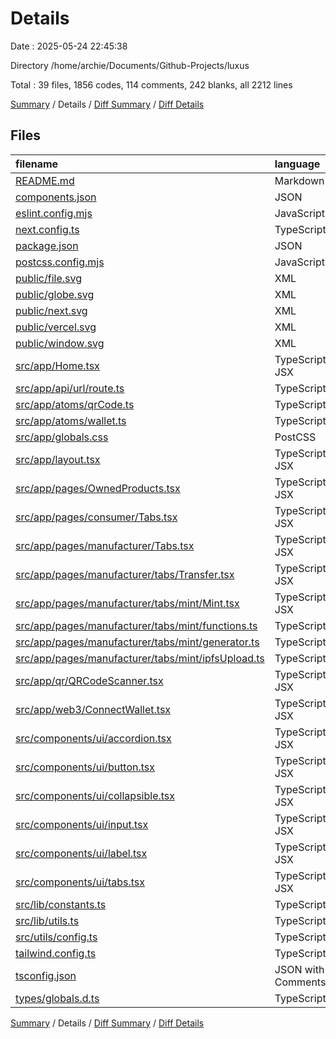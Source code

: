 # Details

Date : 2025-05-24 22:45:38

Directory /home/archie/Documents/Github-Projects/luxus

Total : 39 files,  1856 codes, 114 comments, 242 blanks, all 2212 lines

[Summary](results.md) / Details / [Diff Summary](diff.md) / [Diff Details](diff-details.md)

## Files
| filename | language | code | comment | blank | total |
| :--- | :--- | ---: | ---: | ---: | ---: |
| [README.md](/README.md) | Markdown | 23 | 0 | 14 | 37 |
| [components.json](/components.json) | JSON | 21 | 0 | 0 | 21 |
| [eslint.config.mjs](/eslint.config.mjs) | JavaScript | 12 | 0 | 5 | 17 |
| [next.config.ts](/next.config.ts) | TypeScript | 4 | 1 | 3 | 8 |
| [package.json](/package.json) | JSON | 43 | 0 | 1 | 44 |
| [postcss.config.mjs](/postcss.config.mjs) | JavaScript | 6 | 1 | 2 | 9 |
| [public/file.svg](/public/file.svg) | XML | 1 | 0 | 0 | 1 |
| [public/globe.svg](/public/globe.svg) | XML | 1 | 0 | 0 | 1 |
| [public/next.svg](/public/next.svg) | XML | 1 | 0 | 0 | 1 |
| [public/vercel.svg](/public/vercel.svg) | XML | 1 | 0 | 0 | 1 |
| [public/window.svg](/public/window.svg) | XML | 1 | 0 | 0 | 1 |
| [src/app/Home.tsx](/src/app/Home.tsx) | TypeScript JSX | 34 | 45 | 4 | 83 |
| [src/app/api/url/route.ts](/src/app/api/url/route.ts) | TypeScript | 14 | 0 | 3 | 17 |
| [src/app/atoms/qrCode.ts](/src/app/atoms/qrCode.ts) | TypeScript | 2 | 0 | 2 | 4 |
| [src/app/atoms/wallet.ts](/src/app/atoms/wallet.ts) | TypeScript | 3 | 0 | 2 | 5 |
| [src/app/globals.css](/src/app/globals.css) | PostCSS | 69 | 0 | 8 | 77 |
| [src/app/layout.tsx](/src/app/layout.tsx) | TypeScript JSX | 25 | 0 | 5 | 30 |
| [src/app/pages/OwnedProducts.tsx](/src/app/pages/OwnedProducts.tsx) | TypeScript JSX | 110 | 0 | 16 | 126 |
| [src/app/pages/consumer/Tabs.tsx](/src/app/pages/consumer/Tabs.tsx) | TypeScript JSX | 18 | 0 | 4 | 22 |
| [src/app/pages/manufacturer/Tabs.tsx](/src/app/pages/manufacturer/Tabs.tsx) | TypeScript JSX | 31 | 0 | 4 | 35 |
| [src/app/pages/manufacturer/tabs/Transfer.tsx](/src/app/pages/manufacturer/tabs/Transfer.tsx) | TypeScript JSX | 110 | 1 | 22 | 133 |
| [src/app/pages/manufacturer/tabs/mint/Mint.tsx](/src/app/pages/manufacturer/tabs/mint/Mint.tsx) | TypeScript JSX | 166 | 0 | 32 | 198 |
| [src/app/pages/manufacturer/tabs/mint/functions.ts](/src/app/pages/manufacturer/tabs/mint/functions.ts) | TypeScript | 32 | 64 | 27 | 123 |
| [src/app/pages/manufacturer/tabs/mint/generator.ts](/src/app/pages/manufacturer/tabs/mint/generator.ts) | TypeScript | 20 | 0 | 3 | 23 |
| [src/app/pages/manufacturer/tabs/mint/ipfsUpload.ts](/src/app/pages/manufacturer/tabs/mint/ipfsUpload.ts) | TypeScript | 13 | 0 | 7 | 20 |
| [src/app/qr/QRCodeScanner.tsx](/src/app/qr/QRCodeScanner.tsx) | TypeScript JSX | 51 | 1 | 11 | 63 |
| [src/app/web3/ConnectWallet.tsx](/src/app/web3/ConnectWallet.tsx) | TypeScript JSX | 129 | 0 | 16 | 145 |
| [src/components/ui/accordion.tsx](/src/components/ui/accordion.tsx) | TypeScript JSX | 50 | 0 | 8 | 58 |
| [src/components/ui/button.tsx](/src/components/ui/button.tsx) | TypeScript JSX | 52 | 0 | 6 | 58 |
| [src/components/ui/collapsible.tsx](/src/components/ui/collapsible.tsx) | TypeScript JSX | 6 | 0 | 6 | 12 |
| [src/components/ui/input.tsx](/src/components/ui/input.tsx) | TypeScript JSX | 19 | 0 | 4 | 23 |
| [src/components/ui/label.tsx](/src/components/ui/label.tsx) | TypeScript JSX | 21 | 0 | 6 | 27 |
| [src/components/ui/tabs.tsx](/src/components/ui/tabs.tsx) | TypeScript JSX | 48 | 0 | 8 | 56 |
| [src/lib/constants.ts](/src/lib/constants.ts) | TypeScript | 588 | 0 | 2 | 590 |
| [src/lib/utils.ts](/src/lib/utils.ts) | TypeScript | 5 | 0 | 2 | 7 |
| [src/utils/config.ts](/src/utils/config.ts) | TypeScript | 6 | 0 | 3 | 9 |
| [tailwind.config.ts](/tailwind.config.ts) | TypeScript | 80 | 0 | 2 | 82 |
| [tsconfig.json](/tsconfig.json) | JSON with Comments | 28 | 0 | 1 | 29 |
| [types/globals.d.ts](/types/globals.d.ts) | TypeScript | 12 | 1 | 3 | 16 |

[Summary](results.md) / Details / [Diff Summary](diff.md) / [Diff Details](diff-details.md)